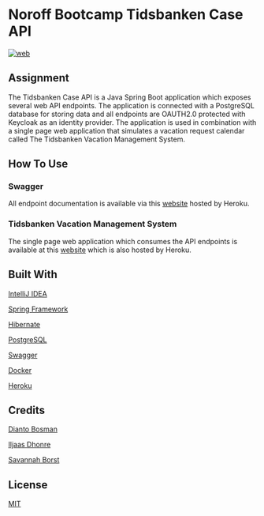# Noroff Bootcamp Tidsbanken Case API
[![web](https://img.shields.io/static/v1?logo=heroku&message=Online&label=Heroku&color=430098)](https://api-tidsbanken-case.herokuapp.com/swagger-ui/index.html)

## Assignment
The Tidsbanken Case API is a Java Spring Boot application which exposes several web API endpoints. 
The application is connected with a PostgreSQL database for storing data and all endpoints are OAUTH2.0 protected with Keycloak as an identity provider. 
The application is used in combination with a single page web application that simulates a vacation request calendar called The Tidsbanken Vacation Management System.

## How To Use

### Swagger
All endpoint documentation is available via this [website](https://api-tidsbanken-case.herokuapp.com/swagger-ui/index.html) hosted by Heroku.

### Tidsbanken Vacation Management System
The single page web application which consumes the API endpoints is available at this [website](https://morning-citadel-07481.herokuapp.com/login) which is also hosted by Heroku.

## Built With
[IntelliJ IDEA](https://www.jetbrains.com/idea/)

[Spring Framework](https://spring.io/)

[Hibernate](https://hibernate.org/)

[PostgreSQL](https://www.postgresql.org/)

[Swagger](https://swagger.io/)

[Docker](https://www.docker.com/)

[Heroku](https://www.heroku.com/)

## Credits
[Dianto Bosman](https://github.com/diantobosman)

[Iljaas Dhonre](https://github.com/iljaasdhonre)

[Savannah Borst](https://github.com/savannah-borst)

## License
[MIT](https://choosealicense.com/licenses/mit/)
